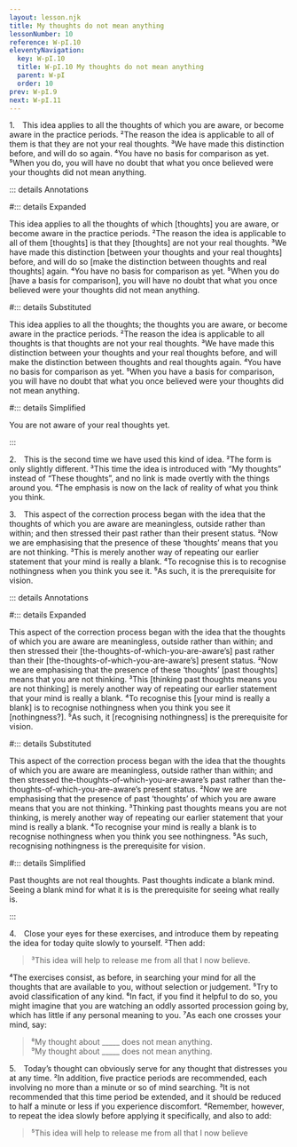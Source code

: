 ```yaml
---
layout: lesson.njk
title: My thoughts do not mean anything
lessonNumber: 10
reference: W-pI.10
eleventyNavigation:
  key: W-pI.10
  title: W-pI.10 My thoughts do not mean anything
  parent: W-pI
  order: 10
prev: W-pI.9
next: W-pI.11
---
```


1. This idea applies to all the thoughts of which you are aware, or become aware in the practice periods. 
²The reason the idea is applicable to all of them is that they are not your real thoughts. 
³We have made this distinction before, and will do so again. 
⁴You have no basis for comparison as yet. 
⁵When you do, you will have no doubt that what you once believed were your thoughts did not mean anything.

::: details Annotations

#::: details Expanded

This idea applies to all the thoughts of which [thoughts] you are aware, or become aware in the practice periods. 
²The reason the idea is applicable to all of them [thoughts] is that they [thoughts] are not your real thoughts. 
³We have made this distinction [between your thoughts and your real thoughts] before, and will do so [make the distinction between thoughts and real thoughts] again. 
⁴You have no basis for comparison as yet. 
⁵When you do [have a basis for comparison], you will have no doubt that what you once believed were your thoughts did not mean anything.


#::: details Substituted

This idea applies to all the thoughts; the thoughts you are aware, or become aware in the practice periods. 
²The reason the idea is applicable to all thoughts is that thoughts are not your real thoughts. 
³We have made this distinction between your thoughts and your real thoughts before, and will make the distinction between thoughts and real thoughts again. 
⁴You have no basis for comparison as yet. 
⁵When you have a basis for comparison, you will have no doubt that what you once believed were your thoughts did not mean anything.

#::: details Simplified

You are not aware of your real thoughts yet.

:::

2. This is the second time we have used this kind of idea. 
²The form is only slightly different. 
³This time the idea is introduced with “My thoughts” instead of “These thoughts”, and no link is made overtly with the things around you. 
⁴The emphasis is now on the lack of reality of what you think you think.

3. This aspect of the correction process began with the idea that the thoughts of which you are aware are meaningless, outside rather than within; and then stressed their past rather than their present status. 
²Now we are emphasising that the presence of these ‘thoughts’ means that you are not thinking. 
³This is merely another way of repeating our earlier statement that your mind is really a blank. 
⁴To recognise this is to recognise nothingness when you think you see it. 
⁵As such, it is the prerequisite for vision.

::: details Annotations

#::: details Expanded

This aspect of the correction process began with the idea that the thoughts of which you are aware are meaningless, outside rather than within; and then stressed their [the-thoughts-of-which-you-are-aware’s] past rather than their [the-thoughts-of-which-you-are-aware’s] present status. 
²Now we are emphasising that the presence of these ‘thoughts’ [past thoughts] means that you are not thinking. 
³This [thinking past thoughts means you are not thinking] is merely another way of repeating our earlier statement that your mind is really a blank. 
⁴To recognise this [your mind is really a blank] is to recognise nothingness when you think you see it [nothingness?]. 
⁵As such, it [recognising nothingness] is the prerequisite for vision.

#::: details Substituted

This aspect of the correction process began with the idea that the thoughts of which you are aware are meaningless, outside rather than within; and then stressed the-thoughts-of-which-you-are-aware’s past rather than the-thoughts-of-which-you-are-aware’s present status. 
²Now we are emphasising that the presence of past ‘thoughts’ of which you are aware means that you are not thinking. 
³Thinking past thoughts means you are not thinking, is merely another way of repeating our earlier statement that your mind is really a blank. 
⁴To recognise your mind is really a blank is to recognise nothingness when you think you see nothingness. 
⁵As such, recognising nothingness is the prerequisite for vision.

#::: details Simplified

Past thoughts are not real thoughts. 
Past thoughts indicate a blank mind. 
Seeing a blank mind for what it is is the prerequisite for seeing what really is.

:::

4. Close your eyes for these exercises, and introduce them by repeating the idea for today quite slowly to yourself. 
²Then add:

>³This idea will help to release me from all that I now believe.

⁴The exercises consist, as before, in searching your mind for all the thoughts that are available to you, without selection or judgement. 
⁵Try to avoid classification of any kind. 
⁶In fact, if you find it helpful to do so, you might imagine that you are watching an oddly assorted procession going by, which has little if any personal meaning to you. 
⁷As each one crosses your mind, say:

>⁸My thought about _____ does not mean anything.  
⁹My thought about _____ does not mean anything.

5. Today’s thought can obviously serve for any thought that distresses you at any time. 
²In addition, five practice periods are recommended, each involving no more than a minute or so of mind searching. 
³It is not recommended that this time period be extended, and it should be reduced to half a minute or less if you experience discomfort. 
⁴Remember, however, to repeat the idea slowly before applying it specifically, and also to add:

>⁵This idea will help to release me from all that I now believe
